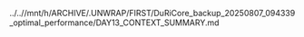 ../..//mnt/h/ARCHIVE/.UNWRAP/FIRST/DuRiCore_backup_20250807_094339_optimal_performance/DAY13_CONTEXT_SUMMARY.md